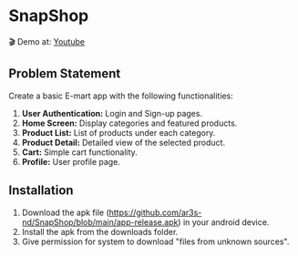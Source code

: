 
# SnapShop
  
🎬 Demo at: [Youtube](https://www.youtube.com/watch?v=5Do4F-eDDLs)
## Problem Statement
Create a basic E-mart app with the following functionalities:

1. **User Authentication:** Login and Sign-up pages.
2. **Home Screen:** Display categories and featured products.
3. **Product List:** List of products under each category.
4. **Product Detail:** Detailed view of the selected product.
5. **Cart:** Simple cart functionality.
6. **Profile:** User profile page.

## Installation

1. Download the apk file (https://github.com/ar3s-nd/SnapShop/blob/main/app-release.apk) in your android device.
2. Install the apk from the downloads folder.
3. Give permission for system to download "files from unknown sources".
